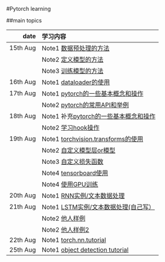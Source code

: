 #Pytorch learning

##main topics 

|date|学习内容|
|----:|:------------|
|15th Aug|Note1 [数据预处理的方法](./pandas_note.md)|
|&nbsp;|Note2 [定义模型的方法](./define_model.md)|
|&nbsp;|Note3 [训练模型的方法](./train_model.md)|
|16th Aug|Note1 [dataloader的使用](./pytorch_dataloader.md)|
|17th Aug|Note1 [pytorch的一些基本概念和操作](./pytorch_basic.md)|
|&nbsp;|Note2 [pytorch的常用API和举例](./pytorch_API_example.md)|
|18th Aug|Note1 补充[pytorch的一些基本概念和操作](./pytorch_basic.md)|
|&nbsp;|Note2 [学习hook操作](pytorch_forward_hook.py)|
|19th Aug|Note1 [torchvision.transforms的使用](torchvision.md)|
|&nbsp;|Note2 [自定义模型层or模型](./pytorch_selfdefined_model.md)|
|&nbsp;|Note3 [自定义损失函数](./pytorch_selfdefined_losses.md)|
|&nbsp;|Note4 [tensorboard使用](./pytorch_tensorboard.md)|
|&nbsp;|Note4 [使用GPU训练](./pytorch_gpu.md)|
|20th Aug|Note1 [RNN实例/文本数据处理](./pytorch_rnn_example.py)|
|21th Aug|Note1 [LSTM实例/文本数据处理(自己写）](pytorch_LSTM_example.py)|
|&nbsp;|Note2 [他人样例](LSTM_exp1.py)|
|&nbsp;|Note2 [他人样例2](LSTM_exp2.py)|
|22th Aug|Note1 [torch.nn.tutorial](pytorch_nn.md)|
|25th Aug|Note1 [object detection tutorial](pytorch_maskrnn.py)|